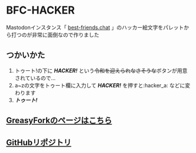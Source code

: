 # BFC-HACKER
Mastodonインスタンス「 [best-friends.chat](https://best-friends.chat/) 」のハッカー絵文字をパレットから打つのが非常に面倒なので作りました
## つかいかた

1. トゥート!の下に
___HACKER!___
という<s>令和を迎えられなさそうな</s>ボタンが用意されているので…
1. a~zの文字をトゥート欄に入力して
___HACKER!___
を押すと:hacker_a: などに変わります
1. ___トゥート!___

## [GreasyForkのページはこちら](https://greasyfork.org/ja/scripts/382420-bfc-hacker)
## [GitHubリポジトリ](https://github.com/MominisJapan/BFC-HACKER)
